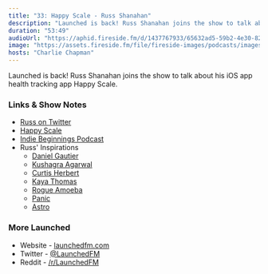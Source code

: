 ```yaml
---
title: "33: Happy Scale - Russ Shanahan"
description: "Launched is back! Russ Shanahan joins the show to talk about his iOS app health tracking app Happy Scale."
duration: "53:49"
audioUrl: "https://aphid.fireside.fm/d/1437767933/65632ad5-59b2-4e30-82d1-13845dce07dd/958a6943-d0f8-4a4a-8706-cc27e9a40573.mp3"
image: "https://assets.fireside.fm/file/fireside-images/podcasts/images/6/65632ad5-59b2-4e30-82d1-13845dce07dd/episodes/9/958a6943-d0f8-4a4a-8706-cc27e9a40573/cover.jpg?v=1"
hosts: "Charlie Chapman"
---
```


<p>Launched is back! Russ Shanahan joins the show to talk about his iOS app health tracking app Happy Scale.</p>

<h3>Links &amp; Show Notes</h3>

<ul>
<li><a href="https://twitter.com/russshanahan?ref_src=twsrc%5Egoogle%7Ctwcamp%5Eserp%7Ctwgr%5Eauthor" rel="nofollow">Russ on Twitter</a></li>
<li><a href="https://happyscale.com" rel="nofollow">Happy Scale</a></li>
<li><a href="https://indiebeginnings.net/2-basically-happy-with-russ-shanahan/" rel="nofollow">Indie Beginnings Podcast</a></li>
<li>Russ&#39; Inspirations

<ul>
<li><a href="https://twitter.com/danielmgauthier" rel="nofollow">Daniel Gautier</a></li>
<li><a href="https://twitter.com/kushsolitary" rel="nofollow">Kushagra Agarwal</a></li>
<li><a href="https://twitter.com/parrots" rel="nofollow">Curtis Herbert</a></li>
<li><a href="https://twitter.com/kthomas901" rel="nofollow">Kaya Thomas</a></li>
<li><a href="https://rogueamoeba.com" rel="nofollow">Rogue Amoeba</a></li>
<li><a href="https://panic.com" rel="nofollow">Panic</a></li>
<li><a href="https://astropad.com" rel="nofollow">Astro</a></li>
</ul></li>
</ul>

<h3>More Launched</h3>

<ul>
<li>Website - <a href="https://launchedfm.com" rel="nofollow">launchedfm.com</a></li>
<li>Twitter - <a href="https://twitter.com/launchedfm" rel="nofollow">@LaunchedFM</a></li>
<li>Reddit - <a href="https://www.reddit.com/r/LaunchedFM/" rel="nofollow">/r/LaunchedFM</a></li>
</ul>
